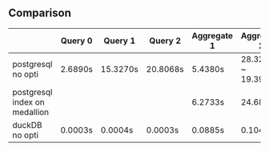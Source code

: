## Comparison

|                               | Query 0 | Query 1  | Query 2  | Aggregate 1 | Aggregate 2         | Aggregate 3 |
| ----------------------------- | ------- | -------- | -------- | ----------- | ------------------- | ----------- |
| postgresql no opti            | 2.6890s | 15.3270s | 20.8068s | 5.4380s     | 28.3206s ~ 19.3993s | 6.0251s     |
| postgresql index on medallion |         |          |          | 6.2733s     | 24.6855s            | 8.1786s     |
| duckDB no opti                | 0.0003s | 0.0004s  | 0.0003s  | 0.0885s     | 0.1041s             | 0.0017s     |